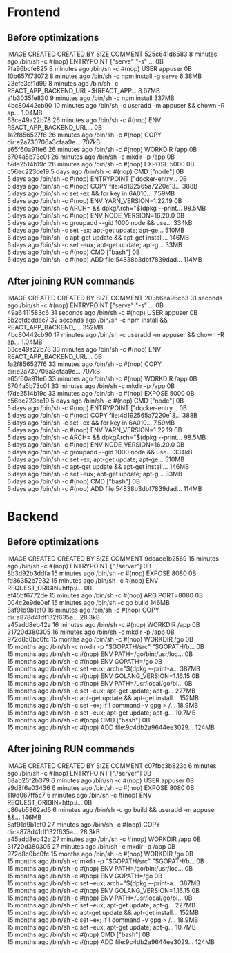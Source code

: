 # Frontend
## Before optimizations
IMAGE          CREATED          CREATED BY                                      SIZE      COMMENT
525c641d6583   8 minutes ago    /bin/sh -c #(nop)  ENTRYPOINT ["serve" "-s" …   0B        
7fa96bcfe825   8 minutes ago    /bin/sh -c #(nop)  USER appuser                 0B        
10b657f73072   8 minutes ago    /bin/sh -c npm install -g serve                 6.38MB    
23efc3af1d99   8 minutes ago    /bin/sh -c REACT_APP_BACKEND_URL=${REACT_APP…   8.67MB    
a1b3035fe830   9 minutes ago    /bin/sh -c npm install                          337MB     
4bc80442cb90   10 minutes ago   /bin/sh -c useradd -m appuser && chown -R ap…   1.04MB    
63ce49a22b78   26 minutes ago   /bin/sh -c #(nop)  ENV REACT_APP_BACKEND_URL…   0B        
1a2f856527f6   26 minutes ago   /bin/sh -c #(nop) COPY dir:e2a730706a3cfaa9e…   707kB     
a65f60a91fe6   26 minutes ago   /bin/sh -c #(nop) WORKDIR /app                  0B        
6704a5b73c01   26 minutes ago   /bin/sh -c mkdir -p /app                        0B        
f7de2514b19c   26 minutes ago   /bin/sh -c #(nop)  EXPOSE 5000                  0B        
c56ec223ce19   5 days ago       /bin/sh -c #(nop)  CMD ["node"]                 0B        
<missing>      5 days ago       /bin/sh -c #(nop)  ENTRYPOINT ["docker-entry…   0B        
<missing>      5 days ago       /bin/sh -c #(nop) COPY file:4d192565a7220e13…   388B      
<missing>      5 days ago       /bin/sh -c set -ex   && for key in     6A010…   7.59MB    
<missing>      5 days ago       /bin/sh -c #(nop)  ENV YARN_VERSION=1.22.19     0B        
<missing>      5 days ago       /bin/sh -c ARCH= && dpkgArch="$(dpkg --print…   98.5MB    
<missing>      5 days ago       /bin/sh -c #(nop)  ENV NODE_VERSION=16.20.0     0B        
<missing>      5 days ago       /bin/sh -c groupadd --gid 1000 node   && use…   334kB     
<missing>      6 days ago       /bin/sh -c set -ex;  apt-get update;  apt-ge…   510MB     
<missing>      6 days ago       /bin/sh -c apt-get update && apt-get install…   146MB     
<missing>      6 days ago       /bin/sh -c set -eux;  apt-get update;  apt-g…   33MB      
<missing>      6 days ago       /bin/sh -c #(nop)  CMD ["bash"]                 0B        
<missing>      6 days ago       /bin/sh -c #(nop) ADD file:54838b3dbf7839dad…   114MB

## After joining RUN commands
IMAGE          CREATED          CREATED BY                                      SIZE      COMMENT
203b6ea96cb3   31 seconds ago   /bin/sh -c #(nop)  ENTRYPOINT ["serve" "-s" …   0B        
49a6411583c6   31 seconds ago   /bin/sh -c #(nop)  USER appuser                 0B        
5b2cfdcddec7   32 seconds ago   /bin/sh -c npm install && REACT_APP_BACKEND_…   352MB     
4bc80442cb90   17 minutes ago   /bin/sh -c useradd -m appuser && chown -R ap…   1.04MB    
63ce49a22b78   33 minutes ago   /bin/sh -c #(nop)  ENV REACT_APP_BACKEND_URL…   0B        
1a2f856527f6   33 minutes ago   /bin/sh -c #(nop) COPY dir:e2a730706a3cfaa9e…   707kB     
a65f60a91fe6   33 minutes ago   /bin/sh -c #(nop) WORKDIR /app                  0B        
6704a5b73c01   33 minutes ago   /bin/sh -c mkdir -p /app                        0B        
f7de2514b19c   33 minutes ago   /bin/sh -c #(nop)  EXPOSE 5000                  0B        
c56ec223ce19   5 days ago       /bin/sh -c #(nop)  CMD ["node"]                 0B        
<missing>      5 days ago       /bin/sh -c #(nop)  ENTRYPOINT ["docker-entry…   0B        
<missing>      5 days ago       /bin/sh -c #(nop) COPY file:4d192565a7220e13…   388B      
<missing>      5 days ago       /bin/sh -c set -ex   && for key in     6A010…   7.59MB    
<missing>      5 days ago       /bin/sh -c #(nop)  ENV YARN_VERSION=1.22.19     0B        
<missing>      5 days ago       /bin/sh -c ARCH= && dpkgArch="$(dpkg --print…   98.5MB    
<missing>      5 days ago       /bin/sh -c #(nop)  ENV NODE_VERSION=16.20.0     0B        
<missing>      5 days ago       /bin/sh -c groupadd --gid 1000 node   && use…   334kB     
<missing>      6 days ago       /bin/sh -c set -ex;  apt-get update;  apt-ge…   510MB     
<missing>      6 days ago       /bin/sh -c apt-get update && apt-get install…   146MB     
<missing>      6 days ago       /bin/sh -c set -eux;  apt-get update;  apt-g…   33MB      
<missing>      6 days ago       /bin/sh -c #(nop)  CMD ["bash"]                 0B        
<missing>      6 days ago       /bin/sh -c #(nop) ADD file:54838b3dbf7839dad…   114MB     

# Backend
## Before optimizations
IMAGE          CREATED          CREATED BY                                      SIZE      COMMENT
9deaee1b2569   15 minutes ago   /bin/sh -c #(nop)  ENTRYPOINT ["./server"]      0B        
8b3d92b3ddfa   15 minutes ago   /bin/sh -c #(nop)  EXPOSE 8080                  0B        
fd36352e7932   15 minutes ago   /bin/sh -c #(nop)  ENV REQUEST_ORIGIN=http:/…   0B        
ef45bf6772de   15 minutes ago   /bin/sh -c #(nop)  ARG PORT=8080                0B        
004c2e9de0ef   15 minutes ago   /bin/sh -c go build                             146MB     
8af91d9b1ef0   16 minutes ago   /bin/sh -c #(nop) COPY dir:a878d41df132f635a…   28.3kB    
a45add8eb42a   16 minutes ago   /bin/sh -c #(nop) WORKDIR /app                  0B        
31720d380305   16 minutes ago   /bin/sh -c mkdir -p /app                        0B        
972d8c0bc0fc   15 months ago    /bin/sh -c #(nop) WORKDIR /go                   0B        
<missing>      15 months ago    /bin/sh -c mkdir -p "$GOPATH/src" "$GOPATH/b…   0B        
<missing>      15 months ago    /bin/sh -c #(nop)  ENV PATH=/go/bin:/usr/loc…   0B        
<missing>      15 months ago    /bin/sh -c #(nop)  ENV GOPATH=/go               0B        
<missing>      15 months ago    /bin/sh -c set -eux;  arch="$(dpkg --print-a…   387MB     
<missing>      15 months ago    /bin/sh -c #(nop)  ENV GOLANG_VERSION=1.16.15   0B        
<missing>      15 months ago    /bin/sh -c #(nop)  ENV PATH=/usr/local/go/bi…   0B        
<missing>      15 months ago    /bin/sh -c set -eux;  apt-get update;  apt-g…   227MB     
<missing>      15 months ago    /bin/sh -c apt-get update && apt-get install…   152MB     
<missing>      15 months ago    /bin/sh -c set -ex;  if ! command -v gpg > /…   18.9MB    
<missing>      15 months ago    /bin/sh -c set -eux;  apt-get update;  apt-g…   10.7MB    
<missing>      15 months ago    /bin/sh -c #(nop)  CMD ["bash"]                 0B        
<missing>      15 months ago    /bin/sh -c #(nop) ADD file:9c4db2a9644ee3029…   124MB

## After joining RUN commands
IMAGE          CREATED          CREATED BY                                      SIZE      COMMENT
c07fbc3b823c   6 minutes ago    /bin/sh -c #(nop)  ENTRYPOINT ["./server"]      0B        
68ab25f2b379   6 minutes ago    /bin/sh -c #(nop)  USER appuser                 0B        
a9d8f6a03436   6 minutes ago    /bin/sh -c #(nop)  EXPOSE 8080                  0B        
119d067ff5c7   6 minutes ago    /bin/sh -c #(nop)  ENV REQUEST_ORIGIN=http:/…   0B        
c86eb5862ad6   6 minutes ago    /bin/sh -c go build && useradd -m appuser &&…   146MB     
8af91d9b1ef0   27 minutes ago   /bin/sh -c #(nop) COPY dir:a878d41df132f635a…   28.3kB    
a45add8eb42a   27 minutes ago   /bin/sh -c #(nop) WORKDIR /app                  0B        
31720d380305   27 minutes ago   /bin/sh -c mkdir -p /app                        0B        
972d8c0bc0fc   15 months ago    /bin/sh -c #(nop) WORKDIR /go                   0B        
<missing>      15 months ago    /bin/sh -c mkdir -p "$GOPATH/src" "$GOPATH/b…   0B        
<missing>      15 months ago    /bin/sh -c #(nop)  ENV PATH=/go/bin:/usr/loc…   0B        
<missing>      15 months ago    /bin/sh -c #(nop)  ENV GOPATH=/go               0B        
<missing>      15 months ago    /bin/sh -c set -eux;  arch="$(dpkg --print-a…   387MB     
<missing>      15 months ago    /bin/sh -c #(nop)  ENV GOLANG_VERSION=1.16.15   0B        
<missing>      15 months ago    /bin/sh -c #(nop)  ENV PATH=/usr/local/go/bi…   0B        
<missing>      15 months ago    /bin/sh -c set -eux;  apt-get update;  apt-g…   227MB     
<missing>      15 months ago    /bin/sh -c apt-get update && apt-get install…   152MB     
<missing>      15 months ago    /bin/sh -c set -ex;  if ! command -v gpg > /…   18.9MB    
<missing>      15 months ago    /bin/sh -c set -eux;  apt-get update;  apt-g…   10.7MB    
<missing>      15 months ago    /bin/sh -c #(nop)  CMD ["bash"]                 0B        
<missing>      15 months ago    /bin/sh -c #(nop) ADD file:9c4db2a9644ee3029…   124MB    